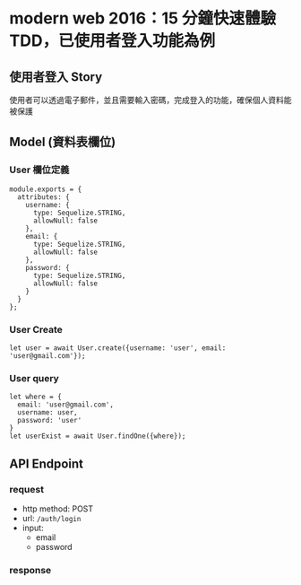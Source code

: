# modern web 2016：15 分鐘快速體驗 TDD，已使用者登入功能為例

## 使用者登入 Story

使用者可以透過電子郵件，並且需要輸入密碼，完成登入的功能，確保個人資料能被保護

## Model (資料表欄位)

### User 欄位定義
```
module.exports = {
  attributes: {
    username: {
      type: Sequelize.STRING,
      allowNull: false
    },
    email: {
      type: Sequelize.STRING,
      allowNull: false
    },
    password: {
      type: Sequelize.STRING,
      allowNull: false
    }
  }
};
```

### User Create

`let user = await User.create({username: 'user', email: 'user@gmail.com'});`

### User query

```
let where = {
  email: 'user@gmail.com',
  username: user,
  password: 'user'
}
let userExist = await User.findOne({where});

```


## API Endpoint

### request

* http method: POST
* url: `/auth/login`
* input:
  * email
  * password

### response
